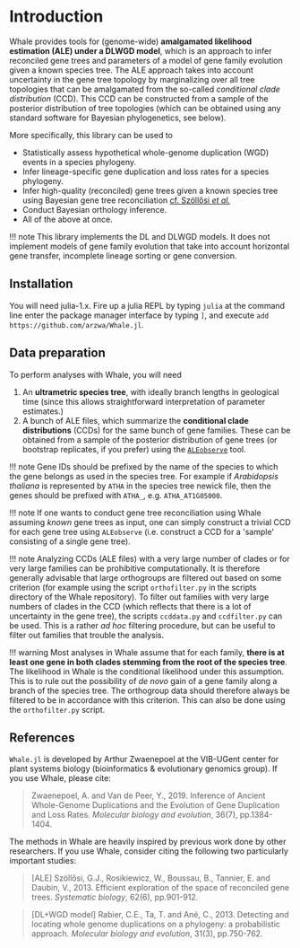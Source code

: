 
# Introduction

Whale provides tools for (genome-wide) **amalgamated likelihood estimation
(ALE) under a DLWGD model**, which is an approach to infer reconciled gene
trees and parameters of a model of gene family evolution given a known species
tree.
The ALE approach takes into account uncertainty in the gene tree topology by
marginalizing over all tree topologies that can be amalgamated from the
so-called *conditional clade distribution* (CCD). This CCD can be constructed
from a sample of the posterior distribution of tree topologies (which can be
obtained using any standard software for Bayesian phylogenetics, see below).

More specifically, this library can be used to

- Statistically assess hypothetical whole-genome duplication (WGD) events in a
  species phylogeny.
- Infer lineage-specific gene duplication and loss rates for a species
  phylogeny.
- Infer high-quality (reconciled) gene trees given a known species tree using
  Bayesian gene tree reconciliation [cf. Szöllősi *et
  al.*](https://academic.oup.com/sysbio/article/64/1/e42/1634124)
- Conduct Bayesian orthology inference.
- All of the above at once.

!!! note 
    This library implements the DL and DLWGD models. It does not implement
    models of gene family evolution that take into account horizontal gene
    transfer, incomplete lineage sorting or gene conversion.

## Installation

You will need julia-1.x. Fire up a julia REPL by typing `julia` at the command
line enter the package manager interface by typing `]`, and execute `add
https://github.com/arzwa/Whale.jl`.

## Data preparation

To perform analyses with Whale, you will need  

1. An **ultrametric species tree**, with ideally branch lengths in geological
   time (since this allows straightforward interpretation of parameter
   estimates.)
2. A bunch of ALE files, which summarize the **conditional clade
   distributions** (CCDs) for the same bunch of gene families. These can be
   obtained from a sample of the posterior distribution of gene trees (or
   bootstrap replicates, if you prefer) using the
   [`ALEobserve`](https://github.com/ssolo/ALE) tool.

!!! note 
    Gene IDs should be prefixed by the name of the species to which the gene
    belongs as used in the species tree. For example if *Arabidopsis thaliana*
    is represented by `ATHA` in the species tree newick file, then the genes
    should be prefixed with `ATHA_`, e.g. `ATHA_AT1G05000`.
    
!!! note
    If one wants to conduct gene tree reconciliation using Whale assuming
    *known* gene trees as input, one can simply construct a trivial CCD for
    each gene tree using `ALEobserve` (i.e. construct a CCD for a 'sample'
    consisting of a single gene tree).

!!! note
    Analyzing CCDs (ALE files) with a very large number of clades or for very
    large families can be prohibitive computationally. It is therefore
    generally advisable that large orthogroups are filtered out based on some
    criterion (for example using the script `orthofilter.py` in the scripts
    directory of the Whale repository). To filter out families with very large
    numbers of clades in the CCD (which reflects that there is a lot of
    uncertainty in the gene tree), the scripts `ccddata.py` and `ccdfilter.py`
    can be used. This is a rather *ad hoc* filtering procedure, but can be
    useful to filter out families that trouble the analysis.

!!! warning
    Most analyses in Whale assume that for each family, **there is at least one
    gene in both clades stemming from the root of the species tree**. The
    likelihood in Whale is the conditional likelihood under this assumption.
    This is to rule out the possibility of *de novo* gain of a gene family
    along a branch of the species tree. The orthogroup data should therefore
    always be filtered to be in accordance with this criterion. This can also
    be done using the `orthofilter.py` script.


## References

`Whale.jl` is developed by Arthur Zwaenepoel at the VIB-UGent center for plant systems biology (bioinformatics & evolutionary genomics group). If you use Whale, please cite:

>Zwaenepoel, A. and Van de Peer, Y., 2019. Inference of Ancient Whole-Genome Duplications and the Evolution of Gene Duplication and Loss Rates. *Molecular biology and evolution*, 36(7), pp.1384-1404.

The methods in Whale are heavily inspired by previous work done by other researchers. If you use Whale, consider citing the following two particularly important studies:

>[ALE] Szöllősi, G.J., Rosikiewicz, W., Boussau, B., Tannier, E. and Daubin, V., 2013. Efficient exploration of the space of reconciled gene trees. *Systematic biology*, 62(6), pp.901-912.

>[DL+WGD model] Rabier, C.E., Ta, T. and Ané, C., 2013. Detecting and locating whole genome duplications on a phylogeny: a probabilistic approach. *Molecular biology and evolution*, 31(3), pp.750-762.
